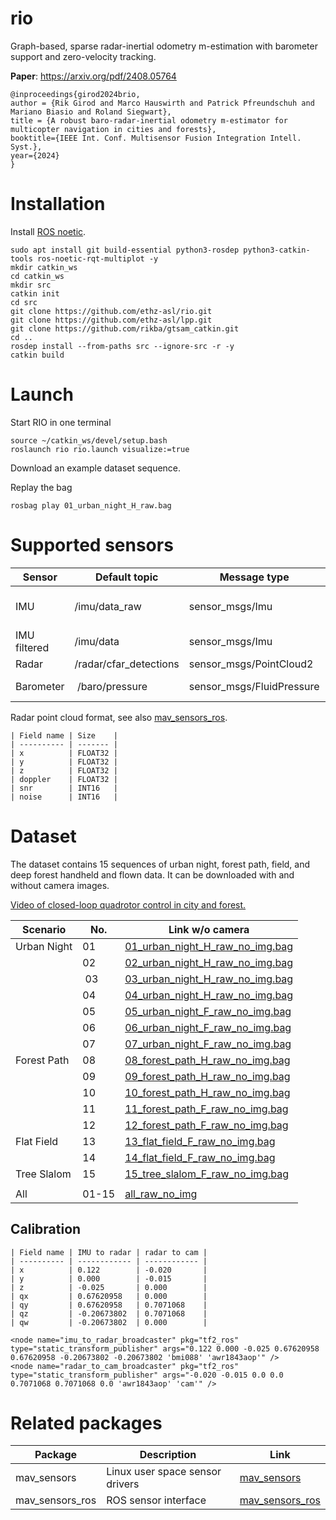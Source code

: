 # rio
Graph-based, sparse radar-inertial odometry m-estimation with barometer support and zero-velocity tracking.

**Paper**: https://arxiv.org/pdf/2408.05764
```
@inproceedings{girod2024brio,
author = {Rik Girod and Marco Hauswirth and Patrick Pfreundschuh and Mariano Biasio and Roland Siegwart},
title = {A robust baro-radar-inertial odometry m-estimator for multicopter navigation in cities and forests},
booktitle={IEEE Int. Conf. Multisensor Fusion Integration Intell. Syst.},
year={2024}
}
```

# Installation
Install [ROS noetic](https://wiki.ros.org/noetic/Installation/Ubuntu).
```
sudo apt install git build-essential python3-rosdep python3-catkin-tools ros-noetic-rqt-multiplot -y
mkdir catkin_ws
cd catkin_ws
mkdir src
catkin init
cd src
git clone https://github.com/ethz-asl/rio.git
git clone https://github.com/ethz-asl/lpp.git
git clone https://github.com/rikba/gtsam_catkin.git
cd ..
rosdep install --from-paths src --ignore-src -r -y
catkin build
```

# Launch
Start RIO in one terminal
```
source ~/catkin_ws/devel/setup.bash
roslaunch rio rio.launch visualize:=true
```

Download an example dataset sequence.

Replay the bag
```
rosbag play 01_urban_night_H_raw.bag
```

# Supported sensors
| Sensor       | Default topic          | Message type              | Required | Note                              |
| ------------ | ---------------------- | ------------------------- | -------- | --------------------------------- |
| IMU          | /imu/data_raw          | sensor_msgs/Imu           | Yes      | Calibrate gyro turn-on-bias!      |
| IMU filtered | /imu/data              | sensor_msgs/Imu           | Yes      | for initialization                |
| Radar        | /radar/cfar_detections | sensor_msgs/PointCloud2   | Yes      |                                   |
| Barometer    | /baro/pressure         | sensor_msgs/FluidPressure | No       | Activate in [cfg](./cfg/rio.yaml) |

Radar point cloud format, see also [mav_sensors_ros](https://github.com/ethz-asl/mav_sensors_ros/blob/main/src/radar.cpp#L146-L236).
```
| Field name | Size    |
| ---------- | ------- |
| x          | FLOAT32 |
| y          | FLOAT32 |
| z          | FLOAT32 |
| doppler    | FLOAT32 |
| snr        | INT16   |
| noise      | INT16   |
```

# Dataset
The dataset contains 15 sequences of urban night, forest path, field, and deep forest handheld and flown data. It can be downloaded with and without camera images.

[Video of closed-loop quadrotor control in city and forest.](https://github.com/ethz-asl/rio/assets/11293852/7bc95fa8-6fa1-4172-ad63-5ae1d3a38d58)

| Scenario    | No. | Link w/o camera |
| ----------- | --- | --------------- |
| Urban Night | 01  | [01_urban_night_H_raw_no_img.bag](https://polybox.ethz.ch/index.php/s/vLKcyU3IiMLTkhC) |
|             | 02  | [02_urban_night_H_raw_no_img.bag](https://polybox.ethz.ch/index.php/s/IMwHADT5l5hDWOI) |
|             | 03  | [03_urban_night_H_raw_no_img.bag](https://polybox.ethz.ch/index.php/s/DyENoILj16apjN0) |
|             | 04  | [04_urban_night_H_raw_no_img.bag](https://polybox.ethz.ch/index.php/s/eITgmfBLDoKgQ2L) |
|             | 05  | [05_urban_night_F_raw_no_img.bag](https://polybox.ethz.ch/index.php/s/2be0eBwmtLnXMl0) |
|             | 06  | [06_urban_night_F_raw_no_img.bag](https://polybox.ethz.ch/index.php/s/8CTUFTWRx3K6mFc) |
|             | 07  | [07_urban_night_F_raw_no_img.bag](https://polybox.ethz.ch/index.php/s/D3b33EkixuIXwZF) |
| Forest Path | 08  | [08_forest_path_H_raw_no_img.bag](https://polybox.ethz.ch/index.php/s/7bsvQwNZkEZFJwX) |
|             | 09  | [09_forest_path_H_raw_no_img.bag](https://polybox.ethz.ch/index.php/s/xOic22uNx0o21j0) |
|             | 10  | [10_forest_path_H_raw_no_img.bag](https://polybox.ethz.ch/index.php/s/7ScOlW3CKj53bb3) |
|             | 11  | [11_forest_path_F_raw_no_img.bag](https://polybox.ethz.ch/index.php/s/1AX53xzFE65FY0m) |
|             | 12  | [12_forest_path_F_raw_no_img.bag](https://polybox.ethz.ch/index.php/s/yR9MNzeQ7L4yhI1) |
| Flat Field  | 13  | [13_flat_field_F_raw_no_img.bag](https://polybox.ethz.ch/index.php/s/A9Ewa02WOjrWJt7) |
|             | 14  | [14_flat_field_F_raw_no_img.bag](https://polybox.ethz.ch/index.php/s/WKgCy6s7MBzmFvp) |
| Tree Slalom | 15  | [15_tree_slalom_F_raw_no_img.bag](https://polybox.ethz.ch/index.php/s/qtMQNY2dN0h1Fft) | 
|  |  |   | 
| All         | 01-15 | [all_raw_no_img](https://polybox.ethz.ch/index.php/s/S4ZIpTKZQEHpK52)  |  

## Calibration
```
| Field name | IMU to radar | radar to cam |
| ---------- | ------------ | ------------ |
| x          | 0.122        | -0.020       |
| y          | 0.000        | -0.015       |
| z          | -0.025       | 0.000        |
| qx         | 0.67620958   | 0.000        |
| qy         | 0.67620958   | 0.7071068    |
| qz         | -0.20673802  | 0.7071068    |
| qw         | -0.20673802  | 0.000        |
```

```
<node name="imu_to_radar_broadcaster" pkg="tf2_ros" type="static_transform_publisher" args="0.122 0.000 -0.025 0.67620958 0.67620958 -0.20673802 -0.20673802 'bmi088' 'awr1843aop'" />
<node name="radar_to_cam_broadcaster" pkg="tf2_ros" type="static_transform_publisher" args="-0.020 -0.015 0.0 0.0 0.7071068 0.7071068 0.0 'awr1843aop' 'cam'" />
```

# Related packages

| Package         | Description                     | Link                                                           |
| --------------- | ------------------------------- | -------------------------------------------------------------- |
| mav_sensors     | Linux user space sensor drivers | [mav_sensors](https://github.com/ethz-asl/mav_sensors)         |
| mav_sensors_ros | ROS sensor interface            | [mav_sensors_ros](https://github.com/ethz-asl/mav_sensors_ros) |

